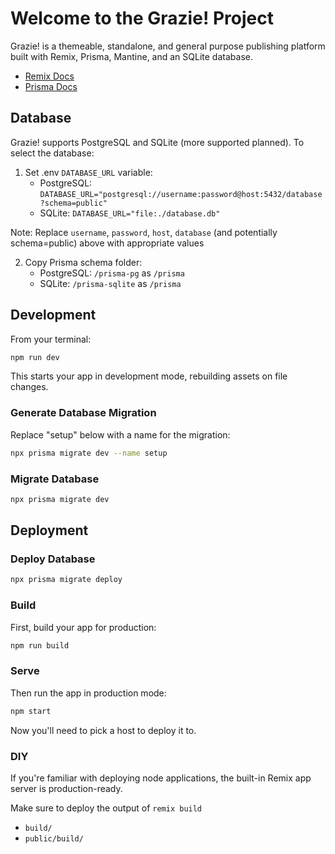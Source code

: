 # Welcome to the Grazie! Project

Grazie! is a themeable, standalone, and general purpose publishing platform built with Remix, Prisma, Mantine, and an SQLite database.

- [Remix Docs](https://remix.run/docs)
- [Prisma Docs](https://www.prisma.io/docs)

## Database

Grazie! supports PostgreSQL and SQLite (more supported planned). To select the database:

1. Set .env `DATABASE_URL` variable:
   - PostgreSQL: `DATABASE_URL="postgresql://username:password@host:5432/database?schema=public"`
   - SQLite: `DATABASE_URL="file:./database.db"`

Note: Replace `username`, `password`, `host`, `database` (and potentially schema=public) above with appropriate values

2. Copy Prisma schema folder:
   - PostgreSQL: `/prisma-pg` as `/prisma`
   - SQLite: `/prisma-sqlite` as `/prisma`

## Development

From your terminal:

```sh
npm run dev
```

This starts your app in development mode, rebuilding assets on file changes.

### Generate Database Migration

Replace "setup" below with a name for the migration:

```sh
npx prisma migrate dev --name setup
```

### Migrate Database

```sh
npx prisma migrate dev
```

## Deployment

### Deploy Database

```sh
npx prisma migrate deploy
```

### Build

First, build your app for production:

```sh
npm run build
```

### Serve

Then run the app in production mode:

```sh
npm start
```

Now you'll need to pick a host to deploy it to.

### DIY

If you're familiar with deploying node applications, the built-in Remix app server is production-ready.

Make sure to deploy the output of `remix build`

- `build/`
- `public/build/`
